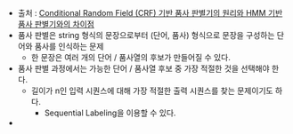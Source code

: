 - 출처 : [Conditional Random Field (CRF) 기반 품사 판별기의 원리와 HMM 기반 품사 판별기와의 차이점](https://lovit.github.io/nlp/2018/09/13/crf_based_tagger/)
- 품사 판별은 string 형식의 문장으로부터 (단어, 품사) 형식으로 문장을 구성하는 단어와 품사를 인식하는 문제
	- 한 문장은 여러 개의 단어 / 품사열의 후보가 만들어질 수 있다.
- 품사 판별 과정에서는 가능한 단어 / 품사열 후보 중 가장 적절한 것을 선택해야 한다.
	- 길이가 n인 입력 시퀀스에 대해 가장 적절한 출력 시퀀스를 찾는 문제이기도 하다.
		- Sequential Labeling을 이용할 수 있다.
- 